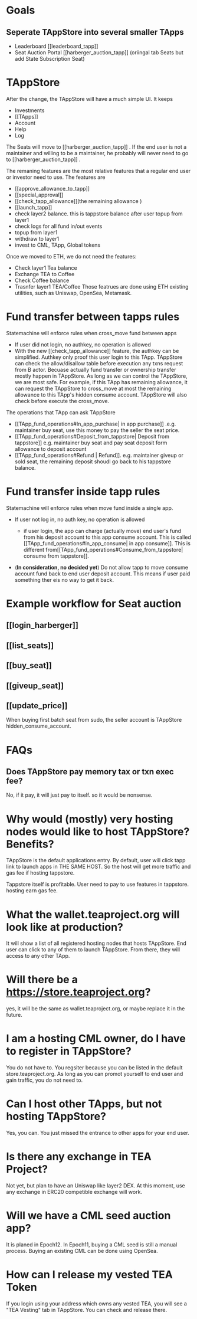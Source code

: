 # Goals
## Seperate TAppStore into several smaller TApps
- Leaderboard [[leaderboard_tapp]]
- Seat Auction Portal [[harberger_auction_tapp]] (oriingal tab Seats but add State Subscription Seat)

# TAppStore
After the change, the TAppStore will have a much simple UI.
It keeps
- Investments
- [[TApps]]
- Account
- Help
- Log

The Seats will move to [[harberger_auction_tapp]] . If the end user is not a maintainer and willing to be a maintainer, he probably will never need to go to [[harberger_auction_tapp]] .

The remaning features are the most relative features that a regular end user or investor need to use. The features are
- [[approve_allowance_to_tapp]]
- [[special_approval]]
- [[check_tapp_allowance]](the remaining allowance )
- [[launch_tapp]]
- check layer2 balance. this is tappstore balance after user topup from layer1
- check logs for all fund in/out events
- topup from layer1
- withdraw to layer1
- invest to CML, TApp, Global tokens

Once we moved to ETH, we do not need the features:
- Check layer1 Tea balance
- Exchange TEA to Coffee
- Check Coffee balance
- Trasnfer layer1 TEA/Coffee
Those featrues are done using ETH existing utilities, such as Uniswap, OpenSea, Metamask.

# Fund transfer between tapps rules
Statemachine will enforce rules when cross_move fund between apps
- If user did not login, no authkey, no operation is allowed
- With the new [[check_tapp_allowance]] feature, the authkey can be simplified. Authkey only proof this user login to this TApp. TAppStore can check the allow/disallow table before execution any txns request from B actor. Becuase actually fund transfer or ownership transfer mostly happen in TAppStore. As long as we can control the TAppStore, we are most safe. For example, if this TApp has remaining allowance, it can request the TAppStore to cross_move at most the remaining allowance to this TApp's hidden consume account. TAppStore will also check before execute the cross_move.

The operations that TApp can ask TAppStore
- [[TApp_fund_operations#In_app_purchase| in app purchase]] .e.g. maintainer buy seat, use this money to pay the seller the seat price.
- [[TApp_fund_operations#Deposit_from_tappstore| Deposit from tappstore]] e.g. maintainer buy seat and pay seat deposit form allowance to deposit account
- [[TApp_fund_operations#Refund | Refund]]. e.g. maintainer giveup or sold seat, the remaining deposit shoudl go back to his tappstore balance.

# Fund transfer inside tapp rules

Statemachine will enforce rules when move fund inside a single app.
- If user not log in, no auth key, no operation is allowed
	- if user login, the app can charge (actually move) end user's fund from his deposit account to this app consume account. This is called [[TApp_fund_operations#in_app_consume| in app consume]]. This is different from[[TApp_fund_operations#Consume_from_tappstore| consume from tappstore]]. 
	
- (**In consideration, no decided yet**) Do not allow tapp to move consume account fund back to end user deposit account. This means if user paid something ther eis no way to get it back. 

# Example workflow for Seat auction
## [[login_harberger]]
## [[list_seats]]
## [[buy_seat]]
## [[giveup_seat]]
## [[update_price]]

When buying first batch seat from sudo, the seller account is TAppStore hidden_consume_account.

# FAQs
## Does TAppStore pay memory tax or txn exec fee?
No, if it pay, it will just pay to itself. so it would be nonsense.

# Why would (mostly) very hosting nodes would like to host TAppStore? Benefits?
TAppStore is the default applications entry. By default, user will click tapp link to launch apps in THE SAME HOST. So the host will get more traffic and gas fee if hosting tappstore.

Tappstore itself is profitable. User need to pay to use features in tappstore. hosting earn gas fee.

# What the wallet.teaproject.org will look like at production?
It will show a list of all registered hosting nodes that hosts TAppStore. End user can click to any of them to launch TAppStore. From there, they will access to any other TApp.

# Will there be a https://store.teaproject.org?
yes, it will be the same as wallet.teaproject.org, or maybe replace it in the future.

# I am a hosting CML owner, do I have to register in TAppStore?
You do not have to. You regsiter because you can be listed in the default store.teaproject.org. As long as you can promot yourself to end user and gain traffic, you do not need to.

# Can I host other TApps, but not hosting TAppStore?
Yes, you can. You just missed the entrance to other apps for your end user. 

# Is there any exchange in TEA Project?
Not yet, but plan to have an Uniswap like layer2 DEX. At this moment, use any exchange in ERC20 competible exchange will work. 

# Will we have a CML seed auction app?
It is planed in Epoch12. In Epoch11, buying a CML seed is still a manual process. Buying an existing CML can be done using OpenSea.

# How can I release my vested TEA Token
If you login using your address which owns any vested TEA, you will see a "TEA Vesting" tab in TAppStore. You can check and release there.

